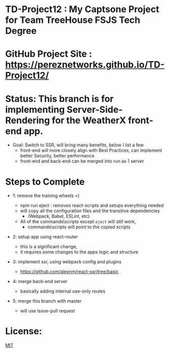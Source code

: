 # TD-Project12 : My Captsone Project for Team TreeHouse FSJS Tech Degree

# GitHub Project Site : https://pereznetworks.github.io/TD-Project12/

# Status: This branch is for implementing Server-Side-Rendering for the WeatherX front-end app.

  - Goal: Switch to SSR, will bring many benefits, below I list a few
    - front-end will more closely align with Best Practices, can implement better Security, better performance
    - front-end and back-end can be merged into run as 1 server

# Steps to Complete

  - 1: remove the training wheels =)
    - npm run eject : removes react-scripts and setups everything needed
    - will copy all the configuration files and the transitive dependencies
      - (Webpack, Babel, ESLint, etc)
    - All of the commands\scripts except `eject` will still work,
      - commands\scripts will point to the copied scripts

  - 2: setup app using react-router
      - this is a significant change,
      - it requires some changes to the apps logic and structure

  - 3: implement ssr, using webpack config and plugins
      - https://github.com/alexnm/react-ssr/tree/basic

  - 4: merge back-end server
      - basically adding internal use-only routes

  - 5: merge this branch with master
      - will use issue-pull request

# License:

[MIT](https://github.com/pereznetworks/TD-Project12/blob/master/LICENSE)
